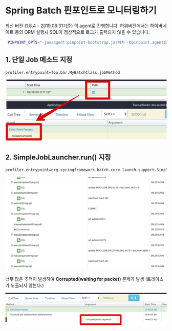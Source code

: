 # Spring Batch 핀포인트로 모니터링하기

최신 버전 (1.8.4 - 2019.08.31기준) 의 agent로 진행합니다.
하위버전에서는 하이버네이트 등의 ORM 실행시 SQL이 정상적으로 로그가 출력되지 않을 수 있습니다.

```bash
 PINPOINT_OPTS="-javaagent:pinpoint-bootstrap.jar위치 -Dpinpoint.agentId=에이전트ID -Dpinpoint.applicationName=표기될AppName"
```

## 1. 단일 Job 메소드 지정

```bash
profiler.entrypoint=foo.bar.MyBatchClass.jobMethod
```

![pinpoint1](./images/pinpoint/pinpoint1.png)

## 2. SimpleJobLauncher.run() 지정


```bash
profiler.entrypoint=org.springframework.batch.core.launch.support.SimpleJobLauncher.run
```



![pinpoint2](./images/pinpoint/pinpoint2.png)

너무 많은 추적이 발생하여 **Corrupted(waiting for packet)** 문제가 발생
(트레이스가 노출되지 않는다.)

![pinpoint3](./images/pinpoint/pinpoint3.png)
